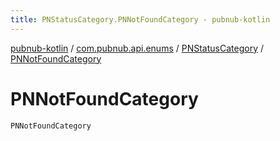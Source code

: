 ```yaml
---
title: PNStatusCategory.PNNotFoundCategory - pubnub-kotlin
---
```


[pubnub-kotlin](../../index.html) / [com.pubnub.api.enums](../index.html) / [PNStatusCategory](index.html) / [PNNotFoundCategory](./-p-n-not-found-category.html)

# PNNotFoundCategory

`PNNotFoundCategory`